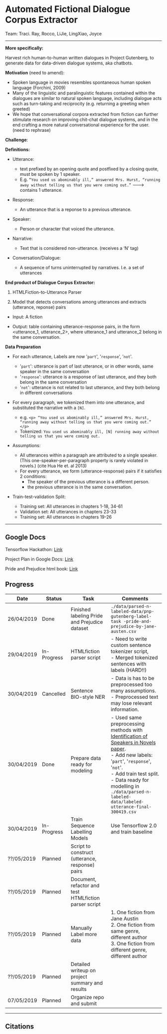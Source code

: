 # Automated Fictional Dialogue Corpus Extractor
Team: Traci. Ray, Rocco, LiJie, LingXiao, Joyce

---

**More specifically:**

Harvest rich human-to-human written dialogues in Project Gutenberg, to generate data for data-driven dialogue systems, aka chatbots. 

**Motivation** (need to amend):

- Spoken language in movies resembles spontaneous human spoken language (Forchini, 2009)
- Many of the linguistic and paralinguistic features contained within the dialogues are similar to natural spoken language, including dialogue acts such as turn-taking and reciprocity (e.g. returning a greeting when greeted)
- We hope that conversational corpora extracted from fiction can further stimulate research on improving chit-chat dialogue systems, and in the end crafting a more natural conversational experience for the user. (need to rephrase)

**Challenge**:

<write something>

**Definitions:**

- Utterance: 

  - text prefixed by an opening quote and postfixed by a closing quote, must be spoken by 1 speaker. 
  - E.g. ```“You used us abominably ill,” answered Mrs. Hurst, “running away without telling us that you were coming out.”``` ---> contains 1 utterance. 
- Response:
  - An utterance that is a reponse to a previous utterance.
- Speaker:

  - Person or character that voiced the utterance. 
- Narrative:

  - Text that is considered non-utterance. (receives a ‘N’ tag)
- Conversation/Dialogue:

  - A sequence of turns uninterrupted by narratives. I.e. a set of utterances

**End product of Dialogue Corpus Extractor:**

1. HTMLFiction-to-Utterance Parser

2. Model that detects conversations among utterances and extracts (utterance, reponse) pairs

  - Input: A fiction

  - Output: table containing utterance-response pairs, in the form <utterance_1, utterance_2>, where utterance_1 and utterance_2 belong in the same conversation.

**Data Preparation**

- For each utterance, Labels are now '```part```', '```response```', '```not```'.

  - '```part```': utterance is part of last utterance, or in other words, same speaker in the same conversation
  - '```response```': utterance is a response of last utterance, and they both belong in the same conversation
  - '```not```': utterance is not related to last utterance, and they both belong in different conversations

- For every paragraph, we tokenized them into one utterance, and substituted the narrative with a ```[N]```.

  - e.g. ```<p> “You used us abominably ill,” answered Mrs. Hurst, “running away without telling us that you were coming out.” </p>``` 
  -  Tokenized: ```You used us abominably ill, [N] running away without telling us that you were coming out.```

- Assumptions:

  - All utterances within a paragraph are attributed to a single speaker.  (This one-speaker-per-paragraph property is rarely violated in novels.)  (cite Hua He et. al 2013)
  - For every utterance, we form (utterance-response) pairs if it satisfies 2 conditions:
    - The speaker of the previous utterance is a different person.
    - the previous utterance is in the same conversation.

- Train-test-validation Split:

  - Training set: All utterances in chapters 1-18, 34-61
  - Validation set: All utterances in chapters 23-33
  - Training set: All utterances in chapters 19-26

  

---

## Google Docs

Tensorflow Hackathon: [Link](https://tensorflow.devpost.com/)

Project Plan in Google Docs: [Link](https://docs.google.com/document/d/153GR4_yngHeu6puHnFf-QMzcHXKFKgx94QIK6zLsQCI/edit?usp=sharing)

Pride and Prejudice html book: [Link](https://www.gutenberg.org/files/1342/1342-h/1342-h.htm)

## Progress

| Date       | Status      | Task                                                  | Comments                                                     |
| ---------- | ----------- | ----------------------------------------------------- | ------------------------------------------------------------ |
| 26/04/2019 | Done        | Finished labeling Pride and Prejudice dataset         | ```./data/parsed-n-labeled-data/pnp-gutenberg-label-task -pride-and-prejudice-by-jane-austen.csv``` |
| 29/04/2019 | In-Progress | HTMLfiction parser script                             | - Need to write custom sentence tokenizer script,<br /> - Merged tokenized sentences with labels (HARD!!) |
| 30/04/2019 | Cancelled   | Sentence BIO-style NER                                | - Data is has to be preprocessed too many assumptions. <br /> - Preprocessed text may lose relevant information. |
| 30/04/2019 | Done        | Prepare data ready for modeling                       | - Used same preprocessing methods with [Identification of Speakers in Novels paper](https://www.aclweb.org/anthology/P13-1129). <br /> - Add new labels: '```part```', '```response```', '```not```'. <br /> - Add train test split. <br /> - Data ready for modelling in ```./data/parsed-n-labeled-data/labeled-utterance-final-300419.csv``` |
| 30/04/2019 | In-Progress | Train Sequence Labelling Models                       | Use Tensorflow 2.0 and train baseline                        |
| ??/05/2019 | Planned     | Script to construct (utterance, response) pairs       |                                                              |
| ??/05/2019 | Planned     | Document, refactor and test HTMLfiction parser script |                                                              |
| ??/05/2019 | Planned     | Manually Label more data                              | 1. One fiction from Jane Austin<br />2. One fiction from same genre, different author<br />3. One fiction from different genre, different author |
| ??/05/2019 | Planned     | Detailed writeup on project summary and results       |                                                              |
| 07/05/2019 | Planned     | Organize repo and submit                              |                                                              |

---

## Citations

